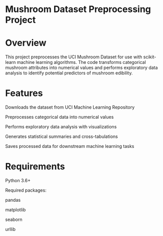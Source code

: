 # Mushroom Dataset Preprocessing Project

# Overview

This project preprocesses the UCI Mushroom Dataset for use with scikit-learn machine learning algorithms. The code transforms categorical mushroom attributes into numerical values and performs exploratory data analysis to identify potential predictors of mushroom edibility.

# Features

Downloads the dataset from UCI Machine Learning Repository

Preprocesses categorical data into numerical values

Performs exploratory data analysis with visualizations

Generates statistical summaries and cross-tabulations

Saves processed data for downstream machine learning tasks

# Requirements

Python 3.6+

Required packages:

pandas

matplotlib

seaborn

urllib